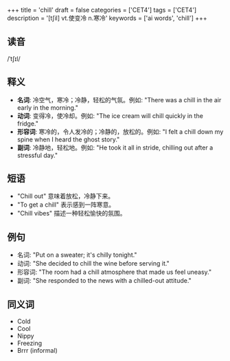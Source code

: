 +++
title = 'chill'
draft = false
categories = ['CET4']
tags = ['CET4']
description = '[t∫il] vt.使变冷 n.寒冷'
keywords = ['ai words', 'chill']
+++

## 读音
/ˈtʃɪl/

## 释义
- **名词**: 冷空气，寒冷；冷静，轻松的气氛。例如: "There was a chill in the air early in the morning."
- **动词**: 变得冷，使冷却。例如: "The ice cream will chill quickly in the fridge."
- **形容词**: 寒冷的，令人发冷的；冷静的，放松的。例如: "I felt a chill down my spine when I heard the ghost story."
- **副词**: 冷静地，轻松地。例如: "He took it all in stride, chilling out after a stressful day."

## 短语
- "Chill out" 意味着放松，冷静下来。
- "To get a chill" 表示感到一阵寒意。
- "Chill vibes" 描述一种轻松愉快的氛围。

## 例句
- 名词: "Put on a sweater; it's chilly tonight."
- 动词: "She decided to chill the wine before serving it."
- 形容词: "The room had a chill atmosphere that made us feel uneasy."
- 副词: "She responded to the news with a chilled-out attitude."

## 同义词
- Cold
- Cool
- Nippy
- Freezing
- Brrr (informal)
